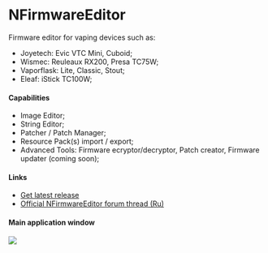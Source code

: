 # NFirmwareEditor
Firmware editor for vaping devices such as:

* Joyetech: Evic VTC Mini, Cuboid;
* Wismec: Reuleaux RX200, Presa TC75W;
* Vaporflask: Lite, Classic, Stout;
* Eleaf: iStick TC100W;

#### Сapabilities
* Image Editor;
* String Editor;
* Patcher / Patch Manager;
* Resource Pack(s) import / export;
* Advanced Tools: Firmware ecryptor/decryptor, Patch creator, Firmware updater (coming soon);

#### Links
* [Get latest release](https://github.com/TBXin/NFirmwareEditor/releases)
* [Official NFirmwareEditor forum thread (Ru)](http://www.ecigtalk.ru/forum/f16/t101098.html)

#### Main application window
![](http://i.imgur.com/uNf6u1v.png)
